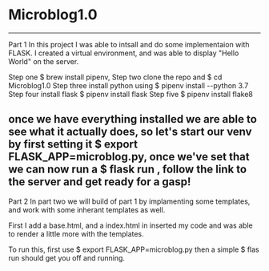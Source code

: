 # Microblog1.0
------------------------
Part 1
In this project I was able to intsall and do some implementaion with FLASK. I created a virtual environment, and was able to display "Hello World" on the server.

Step one $ brew install pipenv, 
Step two clone the repo and $ cd Microblog1.0
Step three  install python using $ pipenv install --python 3.7
Step four install flask $ pipenv install flask
Step five $ pipenv install flake8


once we have everything installed we are able to see what it actually does, so let's start our venv by first setting it $ export FLASK_APP=microblog.py, once we've set that we can now run a $ flask run , follow the link to the server and get ready for a gasp!
------------------------------------------
Part 2
In part two we will build of part 1 by implamenting some templates, and work with some inherant templates as well.

First I add a base.html, and a index.html
in inserted my code and was able to render a little more with the templates.

To run this, first use $ export FLASK_APP=microblog.py 
then a simple $ flas run should get you off and running.
